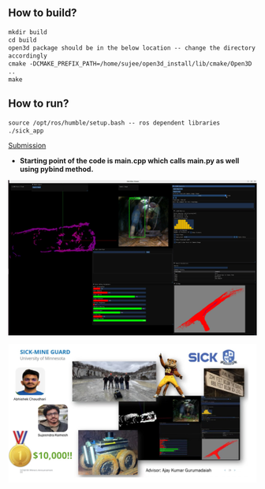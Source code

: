 ## How to build?
```
mkdir build 
cd build
open3d package should be in the below location -- change the directory accordingly
cmake -DCMAKE_PREFIX_PATH=/home/sujee/open3d_install/lib/cmake/Open3D ..
make
```

## How to run?
```
source /opt/ros/humble/setup.bash -- ros dependent libraries
./sick_app
```
[Submission](https://youtu.be/Kd0WLjaqSZQ)

* <b>Starting point of the code is main.cpp which calls main.py as well using pybind method.</b>

<p align="center">
  <img src="sick.png" width="600"/>
</p>

<p align="center">
  <img src="sick_challenge.jpeg" width="600"/>
</p>

